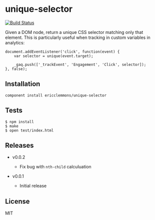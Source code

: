 unique-selector
===============

[![Build Status](https://travis-ci.org/ericclemmons/unique-selector.png)](https://travis-ci.org/ericclemmons/unique-selector)

Given a DOM node, return a unique CSS selector matching only that element.
This is particularly useful when tracking in custom variables in analytics:


    document.addEventListener('click', function(event) {
        var selector = unique(event.target);

        _gaq.push(['_trackEvent', 'Engagement', 'Click', selector]);
    }, false);


Installation
------------

    component install ericclemmons/unique-selector


Tests
-----

    $ npm install
    $ make
    $ open test/index.html


Releases
--------

- v0.0.2

    - Fix bug with `nth-child` calculuation

- v0.0.1

    - Initial release



License
-------

MIT
